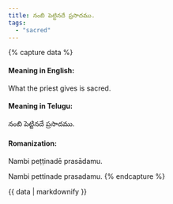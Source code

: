 ```yaml
---
title: నంబి పెట్టినదే ప్రసాదము.
tags:
  - "sacred"
---
```


{% capture data %}
#### Meaning in English:
What the priest gives is sacred.

#### Meaning in Telugu:
నంబి పెట్టినదే ప్రసాదము.

#### Romanization:
Nambi peṭṭinadē prasādamu.

Nambi pettinade prasadamu.
{% endcapture %}

{{ data | markdownify }}

